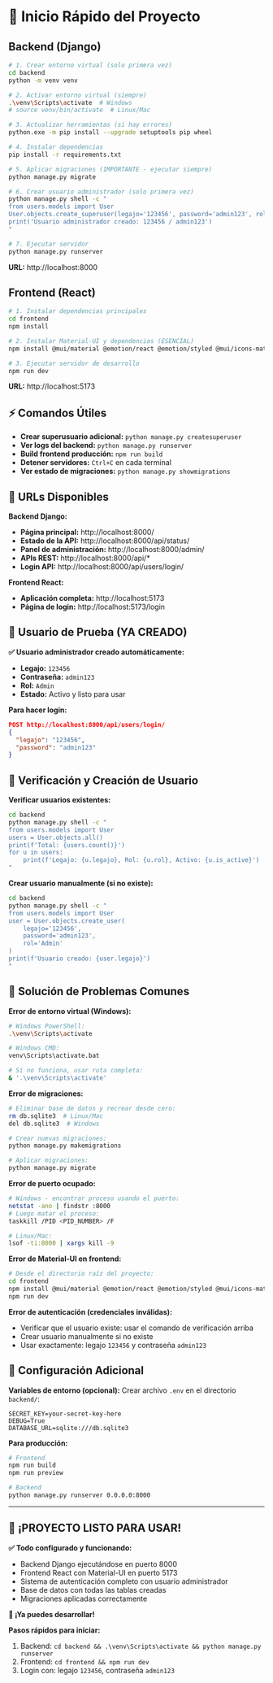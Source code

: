 # 🚀 Inicio Rápido del Proyecto

## Backend (Django)

```bash
# 1. Crear entorno virtual (solo primera vez)
cd backend
python -m venv venv

# 2. Activar entorno virtual (siempre)
.\venv\Scripts\activate  # Windows
# source venv/bin/activate  # Linux/Mac

# 3. Actualizar herramientas (si hay errores)
python.exe -m pip install --upgrade setuptools pip wheel

# 4. Instalar dependencias
pip install -r requirements.txt

# 5. Aplicar migraciones (IMPORTANTE - ejecutar siempre)
python manage.py migrate

# 6. Crear usuario administrador (solo primera vez)
python manage.py shell -c "
from users.models import User
User.objects.create_superuser(legajo='123456', password='admin123', rol='Admin')
print('Usuario administrador creado: 123456 / admin123')
"

# 7. Ejecutar servidor
python manage.py runserver
```

**URL:** http://localhost:8000

## Frontend (React)

```bash
# 1. Instalar dependencias principales
cd frontend
npm install

# 2. Instalar Material-UI y dependencias (ESENCIAL)
npm install @mui/material @emotion/react @emotion/styled @mui/icons-material

# 3. Ejecutar servidor de desarrollo
npm run dev
```

**URL:** http://localhost:5173

## ⚡ Comandos Útiles

- **Crear superusuario adicional:** `python manage.py createsuperuser`
- **Ver logs del backend:** `python manage.py runserver`
- **Build frontend producción:** `npm run build`
- **Detener servidores:** `Ctrl+C` en cada terminal
- **Ver estado de migraciones:** `python manage.py showmigrations`

## 🔗 URLs Disponibles

**Backend Django:**
- **Página principal:** http://localhost:8000/
- **Estado de la API:** http://localhost:8000/api/status/
- **Panel de administración:** http://localhost:8000/admin/
- **APIs REST:** http://localhost:8000/api/*
- **Login API:** http://localhost:8000/api/users/login/

**Frontend React:**
- **Aplicación completa:** http://localhost:5173
- **Página de login:** http://localhost:5173/login

## 🔐 Usuario de Prueba (YA CREADO)

**✅ Usuario administrador creado automáticamente:**
- **Legajo:** `123456`
- **Contraseña:** `admin123`
- **Rol:** `Admin`
- **Estado:** Activo y listo para usar

**Para hacer login:**
```json
POST http://localhost:8000/api/users/login/
{
  "legajo": "123456",
  "password": "admin123"
}
```

## 🚨 Verificación y Creación de Usuario

**Verificar usuarios existentes:**
```bash
cd backend
python manage.py shell -c "
from users.models import User
users = User.objects.all()
print(f'Total: {users.count()}')
for u in users:
    print(f'Legajo: {u.legajo}, Rol: {u.rol}, Activo: {u.is_active}')
"
```

**Crear usuario manualmente (si no existe):**
```bash
cd backend
python manage.py shell -c "
from users.models import User
user = User.objects.create_user(
    legajo='123456',
    password='admin123',
    rol='Admin'
)
print(f'Usuario creado: {user.legajo}')
"
```

## 🚨 Solución de Problemas Comunes

**Error de entorno virtual (Windows):**
```bash
# Windows PowerShell:
.\venv\Scripts\activate

# Windows CMD:
venv\Scripts\activate.bat

# Si no funciona, usar ruta completa:
& '.\venv\Scripts\activate'
```

**Error de migraciones:**
```bash
# Eliminar base de datos y recrear desde cero:
rm db.sqlite3  # Linux/Mac
del db.sqlite3  # Windows

# Crear nuevas migraciones:
python manage.py makemigrations

# Aplicar migraciones:
python manage.py migrate
```

**Error de puerto ocupado:**
```bash
# Windows - encontrar proceso usando el puerto:
netstat -ano | findstr :8000
# Luego matar el proceso:
taskkill /PID <PID_NUMBER> /F

# Linux/Mac:
lsof -ti:8000 | xargs kill -9
```

**Error de Material-UI en frontend:**
```bash
# Desde el directorio raíz del proyecto:
cd frontend
npm install @mui/material @emotion/react @emotion/styled @mui/icons-material
npm run dev
```

**Error de autenticación (credenciales inválidas):**
- Verificar que el usuario existe: usar el comando de verificación arriba
- Crear usuario manualmente si no existe
- Usar exactamente: legajo `123456` y contraseña `admin123`

## 🔧 Configuración Adicional

**Variables de entorno (opcional):**
Crear archivo `.env` en el directorio `backend/`:
```env
SECRET_KEY=your-secret-key-here
DEBUG=True
DATABASE_URL=sqlite:///db.sqlite3
```

**Para producción:**
```bash
# Frontend
npm run build
npm run preview

# Backend
python manage.py runserver 0.0.0.0:8000
```

---

## 🎉 **¡PROYECTO LISTO PARA USAR!**

**✅ Todo configurado y funcionando:**
- Backend Django ejecutándose en puerto 8000
- Frontend React con Material-UI en puerto 5173
- Sistema de autenticación completo con usuario administrador
- Base de datos con todas las tablas creadas
- Migraciones aplicadas correctamente

**🚀 ¡Ya puedes desarrollar!**

**Pasos rápidos para iniciar:**
1. Backend: `cd backend && .\venv\Scripts\activate && python manage.py runserver`
2. Frontend: `cd frontend && npm run dev`
3. Login con: legajo `123456`, contraseña `admin123`
